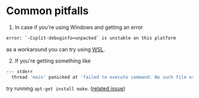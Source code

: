 # Common pitfalls

1. In case if you're using Windows and getting an error

```sh
error: `-Csplit-debuginfo=unpacked` is unstable on this platform
```

as a workaround you can try using [WSL](https://learn.microsoft.com/en-us/windows/wsl/).

2. If you're getting something like
```sh
--- stderr
  thread 'main' panicked at 'failed to execute command: No such file or directory (os error 2)', /home/ubuntu/.cargo/registry/src/github.com-1ecc6299db9ec823/tikv-jemalloc-sys-0.5.2+5.3.0-patched/build.rs:326:19
```

try running `apt-get install make`. ([related issue](https://github.com/gnzlbg/jemallocator/issues/148#issuecomment-619373613))
